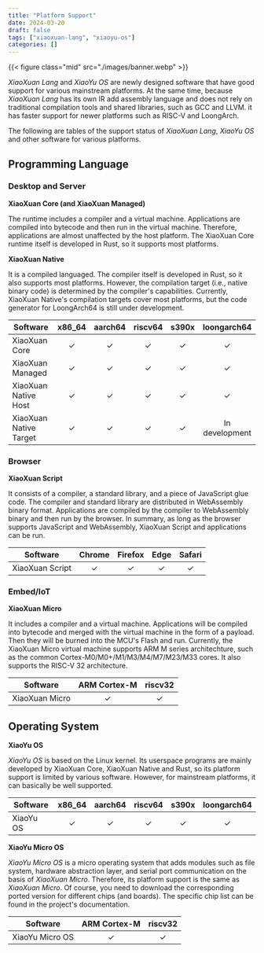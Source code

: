```yaml
---
title: "Platform Support"
date: 2024-03-20
draft: false
tags: ["xiaoxuan-lang", "xiaoyu-os"]
categories: []
---
```


{{< figure class="mid" src="./images/banner.webp" >}}

_XiaoXuan Lang_ and _XiaoYu OS_ are newly designed software that have good support for various mainstream platforms. At the same time, because _XiaoXuan Lang_ has its own IR add assembly language and does not rely on traditional compilation tools and shared libraries, such as GCC and LLVM. it has faster support for newer platforms such as RISC-V and LoongArch.

The following are tables of the support status of _XiaoXuan Lang_, _XiaoYu OS_ and other software for various platforms.

## Programming Language

### Desktop and Server

**XiaoXuan Core (and XiaoXuan Managed)**

The runtime includes a compiler and a virtual machine. Applications are compiled into bytecode and then run in the virtual machine. Therefore, applications are almost unaffected by the host platform. The XiaoXuan Core runtime itself is developed in Rust, so it supports most platforms.

**XiaoXuan Native**

It is a compiled languaged. The compiler itself is developed in Rust, so it also supports most platforms. However, the compilation target (i.e., native binary code) is determined by the compiler's capabilities. Currently, XiaoXuan Native's compilation targets cover most platforms, but the code generator for LoongArch64 is still under development.

| Software               | x86_64 | aarch64 | riscv64 | s390x | loongarch64    |
|------------------------|:------:|:-------:|:-------:|:-----:|:--------------:|
| XiaoXuan Core          | ✓      | ✓       | ✓       | ✓     | ✓              |
| XiaoXuan Managed       | ✓      | ✓       | ✓       | ✓     | ✓              |
| XiaoXuan Native Host   | ✓      | ✓       | ✓       | ✓     | ✓              |
| XiaoXuan Native Target | ✓      | ✓       | ✓       | ✓     | In development |

### Browser

**XiaoXuan Script**

It consists of a compiler, a standard library, and a piece of JavaScript glue code. The compiler and standard library are distributed in WebAssembly binary format. Applications are compiled by the compiler to WebAssembly binary and then run by the browser. In summary, as long as the browser supports JavaScript and WebAssembly, XiaoXuan Script and applications can be run.

| Software        | Chrome | Firefox | Edge | Safari |
|-----------------|:------:|:-------:|:----:|:------:|
| XiaoXuan Script | ✓      | ✓       | ✓    | ✓      |

### Embed/IoT

**XiaoXuan Micro**

It includes a compiler and a virtual machine. Applications will be compiled into bytecode and merged with the virtual machine in the form of a payload. Then they will be burned into the MCU's Flash and run. Currently, the XiaoXuan Micro virtual machine supports ARM M series architechture, such as the common Cortex-M0/M0+/M1/M3/M4/M7/M23/M33 cores. It also supports the RISC-V 32 architecture.

| Software       | ARM Cortex-M | riscv32 |
|----------------|:------------:|:-------:|
| XiaoXuan Micro | ✓            | ✓       |

## Operating System

**XiaoYu OS**

_XiaoYu OS_ is based on the Linux kernel. Its userspace programs are mainly developed by XiaoXuan Core, XiaoXuan Native and Rust, so its platform support is limited by various software. However, for mainstream platforms, it can basically be well supported.

| Software  | x86_64 | aarch64 | riscv64 | s390x | loongarch64 |
|-----------|:------:|:-------:|:-------:|:-----:|:-----------:|
| XiaoYu OS | ✓      | ✓       | ✓       | ✓     | ✓           |

**XiaoYu Micro OS**

_XiaoYu Micro OS_ is a micro operating system that adds modules such as file system, hardware abstraction layer, and serial port communication on the basis of _XiaoXuan Micro_. Therefore, its platform support is the same as _XiaoXuan Micro_. Of course, you need to download the corresponding ported version for different chips (and boards). The specific chip list can be found in the project's documentation.

| Software        | ARM Cortex-M | riscv32 |
|-----------------|:------------:|:-------:|
| XiaoYu Micro OS | ✓            | ✓       |